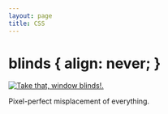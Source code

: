 ```yaml
---
layout: page
title: CSS
---
```


# blinds { align: never; }

<a href="https://www.w3schools.com/css/"><img src="http://2.bp.blogspot.com/-41v6n3Vaf5s/UeRN_XJ0keI/AAAAAAAAN2Y/YxIHhddGiaw/s1600/css.gif" alt="Take that, window blinds!." /></a>

Pixel-perfect misplacement of everything.

